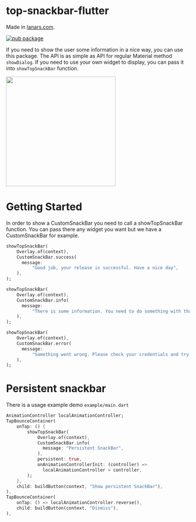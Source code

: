 # top-snackbar-flutter
Made in [lanars.com](https://lanars.com).

[![pub package](https://img.shields.io/pub/v/top_snackbar_flutter.svg)](https://pub.dev/packages/top_snackbar_flutter)

If you need to show the user some information in a nice way, you can use this package. The API is as simple
as API for regular Material method `showDialog`. If you need to use your own widget to display, you
can pass it into `showTopSnackBar` function.

<img src="https://raw.githubusercontent.com/LanarsInc/top-snackbar-flutter/main/example/assets/top-snackbar-example.gif" width="300">

# Getting Started

In order to show a CustomSnackBar you need to call a showTopSnackBar function. You can pass there any widget you want
but we have a CustomSnackBar for example.

```dart
showTopSnackBar(
    Overlay.of(context),
    CustomSnackBar.success(
      message:
          "Good job, your release is successful. Have a nice day",
    ),
);
```

```dart
showTopSnackBar(
    Overlay.of(context),
    CustomSnackBar.info(
      message:
          "There is some information. You need to do something with that",
    ),
);
```

```dart
showTopSnackBar(
    Overlay.of(context),
    CustomSnackBar.error(
      message:
          "Something went wrong. Please check your credentials and try again",
    ),
);
```

# Persistent snackbar
There is a usage example demo `example/main.dart`
```dart
AnimationController localAnimationController;
TapBounceContainer(
    onTap: () {
        showTopSnackBar(
            Overlay.of(context),
            CustomSnackBar.info(
              message: "Persistent SnackBar",
            ),
            persistent: true,
            onAnimationControllerInit: (controller) =>
              localAnimationController = controller,
        );
    },
    child: buildButton(context, "Show persistent SnackBar"),
),
TapBounceContainer(
    onTap: () => localAnimationController.reverse(),
    child: buildButton(context, "Dismiss"),
),
```
